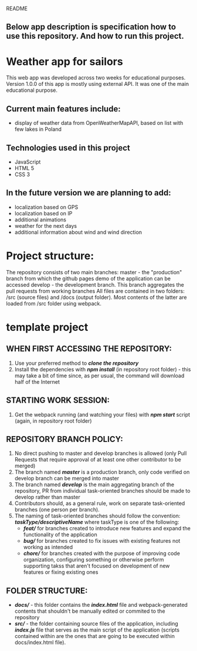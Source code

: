 README

## Below app description is specification how to use this repository. And how to run this project.

# Weather app for sailors
 This web app was developed across two weeks for educational purposes.
Version 1.0.0 of this app is mostly using external API. It was one of the main educational purpose.
##  Current main features include:
- display of weather data from OpenWeatherMapAPI, based on list with few lakes in Poland
## Technologies used in this project
- JavaScript
- HTML 5
- CSS 3
## In the future version we are planning to add:
- localization based on GPS
- localization based on IP 
- additional animations
- weather for the next days
- additional information about wind and wind direction
 
 
# Project structure:
The repository consists of two main branches:
master - the "production" branch from which the github pages demo of the application can be accessed
develop - the development branch. This branch aggregates the pull requests from working branches
All files are contained in two folders: /src (source files) and /docs (output folder). Most contents of the latter are loaded from /src folder using webpack.





# template project

## WHEN FIRST ACCESSING THE REPOSITORY:
1. Use your preferred method to _**clone the repository**_
2. Install the dependencies with _**npm install**_ (in repository root folder) - this may take a bit of time since, as per usual, the command will download half of the Internet

## STARTING WORK SESSION:
1. Get the webpack running (and watching your files) with _**npm start**_ script (again, in repository root folder)

## REPOSITORY BRANCH POLICY:
1. No direct pushing to master and develop branches is allowed (only Pull Requests that require approval of at least one other contributor to be merged)
2. The branch named _**master**_ is a production branch, only code verified on develop branch can be merged into master
3. The branch named _**develop**_ is the main aggregating branch of the repository, PR from individual task-oriented branches should be made to develop rather than master
4. Contributors should, as a general rule, work on separate task-oriented branches (one person per branch).
5. The naming of task-oriented branches should follow the convention: _**taskType/descriptiveName**_ where taskType is one of the following:
   - _**feat/**_ for branches created to introduce new features and expand the functionality of the application
   - _**bug/**_ for branches created to fix issues with existing features not working as intended
   - _**chore/**_ for branches created with the purpose of improving code organization, configuring something or otherwise perform supporting takss that aren't focused on development of new features or fixing existing ones

## FOLDER STRUCTURE:
* _**docs/**_ - this folder contains the _**index.html**_ file and webpack-generated contents that shouldn't be manually edited or commited to the repository
* _**src/**_ - the folder containing source files of the application, including _**index.js**_ file that serves as the main script of the application (scripts contained within are the ones that are going to be executed within docs/index.html file).
